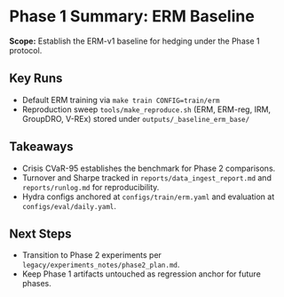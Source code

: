 # Phase 1 Summary: ERM Baseline

**Scope:** Establish the ERM-v1 baseline for hedging under the Phase 1 protocol.

## Key Runs
- Default ERM training via `make train CONFIG=train/erm`
- Reproduction sweep `tools/make_reproduce.sh` (ERM, ERM-reg, IRM, GroupDRO, V-REx) stored under `outputs/_baseline_erm_base/`

## Takeaways
- Crisis CVaR-95 establishes the benchmark for Phase 2 comparisons.
- Turnover and Sharpe tracked in `reports/data_ingest_report.md` and `reports/runlog.md` for reproducibility.
- Hydra configs anchored at `configs/train/erm.yaml` and evaluation at `configs/eval/daily.yaml`.

## Next Steps
- Transition to Phase 2 experiments per `legacy/experiments_notes/phase2_plan.md`.
- Keep Phase 1 artifacts untouched as regression anchor for future phases.
